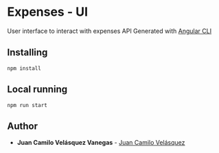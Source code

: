 # Expenses - UI

User interface to interact with expenses API
Generated with [Angular CLI](https://github.com/angular/angular-cli)

## Installing

```
npm install
```

## Local running

```
npm run start
```

## Author

* **Juan Camilo Velásquez Vanegas** - [Juan Camilo Velásquez](https://github.com/pillowslept)